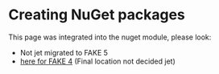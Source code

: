 # Creating NuGet packages

This page was integrated into the nuget module, please look:

- Not jet migrated to FAKE 5
- [here for FAKE 4](dotnet-nuget.html) (Final location not decided jet)
